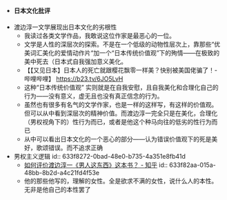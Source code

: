 - #### 日本文化批评
- 渡边淳一文学展现出日本文化的劣根性
	- 我读过各类文学作品，我敢说这位作家是最恶心的一位。
	- 文学是人性的深层次的探索。不是在一个低级的动物性层次上，靠那些“优美词汇美化的爱情动作片“加一个“日本传统价值观”下的殉情——在极致的美中死去（日本式自我强加意义美化。
	- 【【又见日本】日本人的死亡就跟樱花飘零一样美？快别被美国佬骗了！-哔哩哔哩】 https://b23.tv/6JO5LvH
	- 这种“日本传统价值观” 实则就是在自我安慰，且自我美化和合理化自己的行为——没有意义，虚无且也没有真正信念的行为。
	- 虽然也有很多有名气的文学作家，也是一样的这样写，有这样的价值观。但可以从中看到深层次的精神价值。而渡边淳一完全只是在美化，合理化（男权视角下的）性行为而已，或者是他这个种马向往的低劣的性行为而已
	- 从中可以看出日本文化的一个恶心的部分——认为错误价值观下的死是美好，歌颂错误。而不追求正确
- 男权主义逻辑
  id:: 633f8272-0bad-48e0-b735-4a351e8fb41d
	- [如何评价渡边淳一《男人这东西》这本书？ - 知乎](https://www.zhihu.com/question/31340754/answer/1852704617?utm_medium=social&utm_oi=920329741893013504&utm_psn=1559586259651248128&utm_source=ZHShareTargetIDMore)
	  id:: 633f82aa-015a-48bb-8b2d-a4c21fd4f53e
	- 他的那些他写的，理解的女性。全是欲求不满的女性，说什么人的本性。无非是他自己的本性罢了